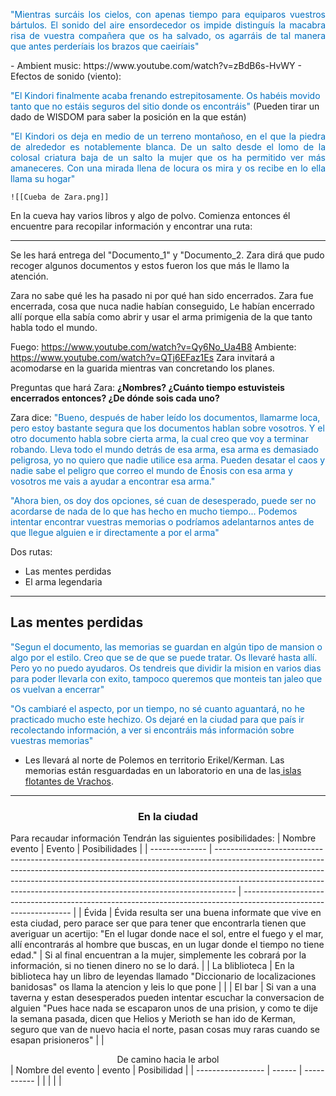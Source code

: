 <p align="justify"><font color="#0070c0">"Mientras surcáis los cielos, con apenas tiempo para equiparos vuestros bártulos. El sonido del aire ensordecedor os impide distinguís la macabra risa de vuestra compañera que os ha salvado, os agarráis de tal manera que antes perderíais los brazos que caeiríais"</font></p>
- Ambient music: https://www.youtube.com/watch?v=zBdB6s-HvWY
- Efectos de sonido (viento):

<font color="#0070c0">"El Kindori finalmente acaba frenando estrepitosamente. Os habéis movido tanto que no estáis seguros del sitio donde os encontráis"</font> (Pueden tirar un dado de WISDOM para saber la posición en la que están)
<p align="justify"><font color="#0070c0">"El Kindori os deja en medio de un terreno montañoso, en el que la piedra de alrededor es notablemente blanca. De un salto desde el lomo de la colosal criatura baja de un salto la mujer que os ha permitido ver más amaneceres. Con una mirada llena de locura os mira y os recibe en lo ella llama su hogar"</font></p>

	![[Cueba de Zara.png]]

En la cueva hay varios libros y algo de polvo. Comienza entonces él encuentre para recopilar información y encontrar una ruta:

---
Se les hará entrega del "Documento_1" y "Documento_2. Zara dirá que pudo recoger algunos documentos y estos fueron los que más le llamo la atención.

Zara no sabe qué les ha pasado ni por qué han sido encerrados. Zara fue encerrada, cosa que nuca nadie habían conseguido, Le habían encerrado allí porque ella sabía como abrir y usar el arma primigenia de la que tanto habla todo el mundo.

Fuego: https://www.youtube.com/watch?v=Qy6No_Ua4B8
Ambiente: https://www.youtube.com/watch?v=QTj6EFaz1Es
Zara invitará a acomodarse en la guarida mientras van concretando los planes.

Preguntas que hará Zara: **¿Nombres? ¿Cuánto tiempo estuvisteis encerrados entonces? ¿De dónde sois cada uno?** 

Zara dice:  <font color="#0070c0">"Bueno, después de haber leído los documentos, llamarme loca, pero estoy bastante segura que los documentos hablan sobre vosotros. Y el otro documento habla sobre cierta arma, la cual creo que voy a terminar robando. Lleva todo el mundo detrás de esa arma, esa arma es demasiado peligrosa, yo no quiero que nadie utilice esa arma. Pueden desatar el caos y nadie sabe el peligro que correo el mundo de Énosis con esa arma y vosotros me vais a ayudar a encontrar esa arma."</font>

<font color="#0070c0">"Ahora bien, os doy dos opciones, sé cuan de desesperado, puede ser no acordarse de nada de lo que has hecho en mucho tiempo... Podemos intentar encontrar vuestras memorias o podríamos adelantarnos antes de que llegue alguien e ir directamente a por el arma"</font>

Dos rutas:
- Las mentes perdidas
- El arma legendaria
---
## Las mentes perdidas

<font color="#0070c0">"Segun el documento, las memorias se guardan en algún tipo de mansion o algo por el estilo. Creo que se de que se puede tratar. Os llevaré hasta allí. Pero yo no puedo ayudaros. Os tendreis que dividir la mision en varios dias para poder llevarla con exito, tampoco queremos que monteis tan jaleo que os vuelvan a encerrar"</font>

<font color="#0070c0">"Os cambiaré el aspecto, por un tiempo, no sé cuanto aguantará, no he practicado mucho este hechizo. Os dejaré en la ciudad para que país ir recolectando información, a ver si encontráis más información sobre vuestras memorias"</font>

- Les llevará al norte de Polemos en territorio Erikel/Kerman. Las memorias están resguardadas en un laboratorio en una de las<u> islas flotantes de Vrachos</u>.
---
### <center>En la ciudad</center>
Para recaudar información Tendrán las siguientes posibilidades:
| Nombre evento  | Evento                                                                                                                                                                                                                                                                                                                        | Posibilidades                                                                                                     |
| -------------- | ----------------------------------------------------------------------------------------------------------------------------------------------------------------------------------------------------------------------------------------------------------------------------------------------------------------------------- | ----------------------------------------------------------------------------------------------------------------- |
| Évida          | Évida resulta ser una buena informate que vive en esta ciudad, pero parace ser que para tener que encontrarla tienen que averiguar un acertijo: "En el lugar donde nace el sol, entre el fuego y el mar, allí encontrarás al hombre que buscas, en un lugar donde el tiempo no tiene edad."                                   | Si al final encuentran a la mujer, simplemente les cobrará por la información, si no tienen dinero no se lo dará. |
| La bliblioteca | En la biblioteca  hay un libro de leyendas llamado "Diccionario de localizaciones banidosas" os llama la atencion y leis lo que pone                                                                                                                                                                                          |                                                                                                                   |
| El bar         | Si van a una taverna y estan desesperados pueden intentar escuchar la conversacion de alguien "Pues hace nada se escaparon unos de una prision, y como te dije la semana pasada, dicen que Helios y Merioth se han ido de Kerman, seguro que van de nuevo hacia el norte, pasan cosas muy raras cuando se esapan prisioneros" |                                                                                                                   |

<center>De camino hacia le arbol</center>
| Nombre del evento | evento | Posibilidad |
| ----------------- | ------ | ----------- |
|                   |        |             |

























